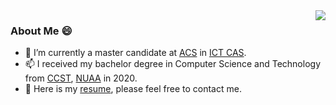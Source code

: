 

<img align="right" src="https://github-readme-stats.vercel.app/api?username=SeanLi-OI&show_icons=true&icon_color=CE1D2D&text_color=718096&bg_color=ffffff&hide_title=false" />

### About Me 😄

- 🔭 I’m currently a master candidate at [ACS](http://acs.ict.ac.cn/) in [ICT CAS](http://www.ict.ac.cn/).
- 📫 I received my bachelor degree in Computer Science and Technology from [CCST](http://cs.nuaa.edu.cn/), [NUAA](http://iao.nuaa.edu.cn/) in 2020.
- 🌱 Here is my [resume](https://seanli-oi.github.io/resume.pdf), please feel free to contact me.

<!--
**SeanLi-OI/SeanLi-OI** is a ✨ _special_ ✨ repository because its `README.md` (this file) appears on your GitHub profile.

### Hi there 👋

Here are some ideas to get you started:

- 🔭 I’m currently working on ...
- 🌱 I’m currently learning ...
- 👯 I’m looking to collaborate on ...
- 🤔 I’m looking for help with ...
- 💬 Ask me about ...
- 📫 How to reach me: ...
- 😄 Pronouns: ...
- ⚡ Fun fact: ...
-->
